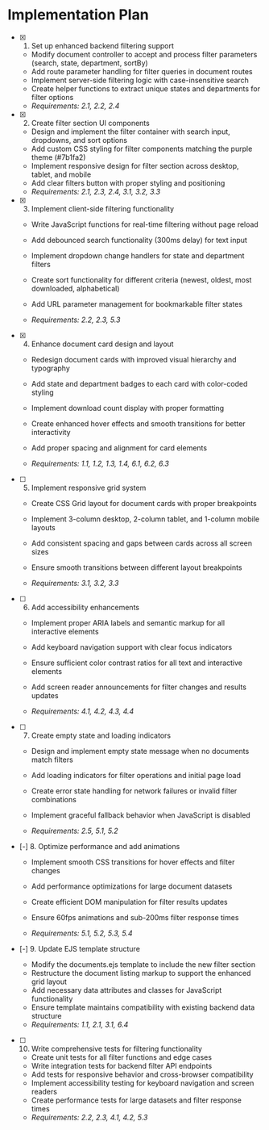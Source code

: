 # Implementation Plan

- [x] 1. Set up enhanced backend filtering support


  - Modify document controller to accept and process filter parameters (search, state, department, sortBy)
  - Add route parameter handling for filter queries in document routes
  - Implement server-side filtering logic with case-insensitive search
  - Create helper functions to extract unique states and departments for filter options
  - _Requirements: 2.1, 2.2, 2.4_



- [x] 2. Create filter section UI components


  - Design and implement the filter container with search input, dropdowns, and sort options
  - Add custom CSS styling for filter components matching the purple theme (#7b1fa2)
  - Implement responsive design for filter section across desktop, tablet, and mobile
  - Add clear filters button with proper styling and positioning
  - _Requirements: 2.1, 2.3, 2.4, 3.1, 3.2, 3.3_



- [x] 3. Implement client-side filtering functionality


  - Write JavaScript functions for real-time filtering without page reload
  - Add debounced search functionality (300ms delay) for text input
  - Implement dropdown change handlers for state and department filters
  - Create sort functionality for different criteria (newest, oldest, most downloaded, alphabetical)


  - Add URL parameter management for bookmarkable filter states
  - _Requirements: 2.2, 2.3, 5.3_

- [x] 4. Enhance document card design and layout




  - Redesign document cards with improved visual hierarchy and typography
  - Add state and department badges to each card with color-coded styling


  - Implement download count display with proper formatting
  - Create enhanced hover effects and smooth transitions for better interactivity
  - Add proper spacing and alignment for card elements
  - _Requirements: 1.1, 1.2, 1.3, 1.4, 6.1, 6.2, 6.3_















- [ ] 5. Implement responsive grid system
  - Create CSS Grid layout for document cards with proper breakpoints
  - Implement 3-column desktop, 2-column tablet, and 1-column mobile layouts
  - Add consistent spacing and gaps between cards across all screen sizes
  - Ensure smooth transitions between different layout breakpoints





  - _Requirements: 3.1, 3.2, 3.3_

- [ ] 6. Add accessibility enhancements
  - Implement proper ARIA labels and semantic markup for all interactive elements
  - Add keyboard navigation support with clear focus indicators



  - Ensure sufficient color contrast ratios for all text and interactive elements

  - Add screen reader announcements for filter changes and results updates
  - _Requirements: 4.1, 4.2, 4.3, 4.4_

- [ ] 7. Create empty state and loading indicators
  - Design and implement empty state message when no documents match filters



  - Add loading indicators for filter operations and initial page load

  - Create error state handling for network failures or invalid filter combinations
  - Implement graceful fallback behavior when JavaScript is disabled
  - _Requirements: 2.5, 5.1, 5.2_



- [-] 8. Optimize performance and add animations

  - Implement smooth CSS transitions for hover effects and filter changes

  - Add performance optimizations for large document datasets
  - Create efficient DOM manipulation for filter results updates


  - Ensure 60fps animations and sub-200ms filter response times
  - _Requirements: 5.1, 5.2, 5.3, 5.4_

- [-] 9. Update EJS template structure

  - Modify the documents.ejs template to include the new filter section
  - Restructure the document listing markup to support the enhanced grid layout
  - Add necessary data attributes and classes for JavaScript functionality
  - Ensure template maintains compatibility with existing backend data structure
  - _Requirements: 1.1, 2.1, 3.1, 6.4_

- [ ] 10. Write comprehensive tests for filtering functionality
  - Create unit tests for all filter functions and edge cases
  - Write integration tests for backend filter API endpoints
  - Add tests for responsive behavior and cross-browser compatibility
  - Implement accessibility testing for keyboard navigation and screen readers
  - Create performance tests for large datasets and filter response times
  - _Requirements: 2.2, 2.3, 4.1, 4.2, 5.3_